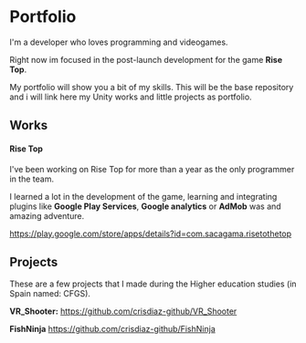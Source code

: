 # Portfolio
I'm a developer who loves programming and videogames. 

Right now im focused in the post-launch development for the game **Rise Top**.

My portfolio will show you a bit of my skills. This will be the base repository and i will link here my Unity works and little projects as portfolio.

## Works
#### Rise Top
I've been working on Rise Top for more than a year as the only programmer in the team.

I learned a lot in the development of the game, learning and integrating plugins like **Google Play Services**, **Google analytics** or **AdMob** was and amazing adventure.

https://play.google.com/store/apps/details?id=com.sacagama.risetothetop


## Projects
These are a few projects that I made during the Higher education studies (in Spain named: CFGS).

**VR_Shooter:** https://github.com/crisdiaz-github/VR_Shooter

**FishNinja** https://github.com/crisdiaz-github/FishNinja
